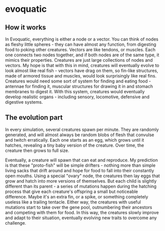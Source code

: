 # evoquatic

## How it works
In Evoquatic, everything is either a node or a vector. You can think of nodes as fleshy little spheres - they can have almost any function, from digesting food to poking other creatures. Vectors are like tendons, or muscles. Each one connects two nodes together, and if both nodes are of the same type, it mimics their properties. Creatures are just large collections of nodes and vectors. My hope is that with this in mind, creatures will eventually evolve to look almost like real fish - vectors have drag on them, so fin-like structures, made of armored tissue and muscles, would look surprisingly like real fins. Creatures would need some sort of system for finding and eating food - antennae for finding it, muscular structures for drawing it in and stomach membranes to digest it. With this system, creatures would eventually develop realistic organs - including sensory, locomotive, defensive and digestive systems.

## The evolution part
In every simulation, several creatures spawn per minute. They are randomly generated, and will almost always be random blobs of flesh that convulse and twitch erratically. Each one starts as an egg, which grows until it hatches, revealing a tiny baby version of the creature. Over time, the creature then grows to full size.

Eventually, a creature will spawn that can eat and reproduce. My prediction is that these "proto-fish" will be simple drifters - nothing more than simple living sacks that drift around and hope for food to fall into their constantly open mouths. Using a special "ovary" node, the creatures then lay eggs that grow and hatch into more versions of themselves. But each child is slightly different than its parent - a series of mutations happen during the hatching process that give each creature's offspring a small but noticeable difference. Maybe it's an extra fin, or a spike, or something completely useless like a trailing tentacle. Either way, the creatures with useful mutations start to take over the gene pool, outnumbering their ancestors and competing with them for food. In this way, the creatures slowly improve and adapt to their situation, eventually evolving new traits to overcome any challenge.

